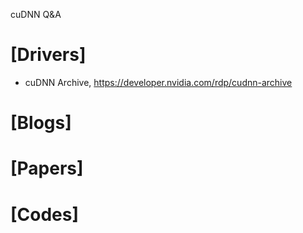 cuDNN Q&A


# [Drivers]
+ cuDNN Archive, https://developer.nvidia.com/rdp/cudnn-archive



# [Blogs]


# [Papers]


# [Codes]
